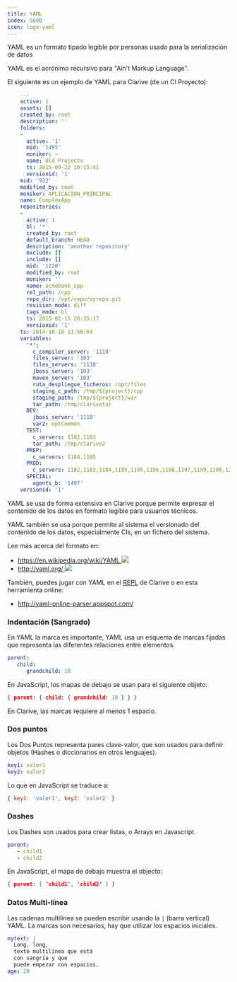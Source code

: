 ```yaml
---
title: YAML
index: 5000
icon: logo-yaml
---
```


YAML es un formato tipado legible por personas usado para la serialización de datos

YAML es el acrónimo recursivo para "Ain't Markup Language".

El siguiente es un ejemplo de YAML para Clarive (de un CI Proyecto):

```yaml
    ---
    active: 1
    assets: []
    created_by: root
    description: ''
    folders:
    -
      active: '1'
      mid: '1495'
      moniker: ~
      name: Old Projects
      ts: 2015-09-22 10:15:41
      versionid: '1'
    mid: '932'
    modified_by: root
    moniker: APLICACION_PRINCIPAL
    name: ComplexApp
    repositories:
    -
      active: 1
      bl: '*'
      created_by: root
      default_branch: HEAD
      description: 'another repository'
      exclude: []
      include: []
      mid: '1220'
      modified_by: root
      moniker: ''
      name: acmebank_cpp
      rel_path: /cpp
      repo_dir: /opt/repo/myrepo.git
      revision_mode: diff
      tags_mode: bl
      ts: 2015-02-15 20:35:17
      versionid: '1'
    ts: 2014-10-16 11:56:04
    variables:
      '*':
        c_compiler_server: '1118'
        files_server: '103'
        files_servers: '1118'
        jboss_server: '103'
        maven_server: '103'
        ruta_despliegue_ficheros: /opt/files
        staging_c_path: /tmp/${project}/cpp
        staging_path: /tmp/${project}/war
        tar_path: /tmp/clarivetar
      DEV:
        jboss_server: '1118'
        var2: optCommon
      TEST:
        c_servers: 1182,1183
        tar_path: /tmp/clarive2
      PREP:
        c_servers: 1184,1185
      PROD:
        c_servers: 1182,1183,1184,1185,1195,1196,1198,1197,1199,1200,1201
      SPECIAL:
        agents_b: '1407'
    versionid: '1'
```

YAML se usa de forma extensiva en Clarive porque permite expresar el
contenido de los datos en formato legible para usuarios técnicos.

YAML también se usa porque permite al sistema el versionado del contenido
de los datos, especialmente CIs, en un fichero del sistema.

Lee más acerca del formato en:

- [https://en.wikipedia.org/wiki/YAML <img class='ext-link' src='static/images/icons/window-new.svg' />](https://en.wikipedia.org/wiki/YAML)
- [http://yaml.org/ <img class='ext-link' src='static/images/icons/window-new.svg' />](http://yaml.org/)

También, puedes jugar con YAML en el [REPL](devel/repl) de Clarive o en
esta herramienta online:

- http://yaml-online-parser.appspot.com/


### Indentación (Sangrado)

En YAML la marca es importante, YAML usa un esquema de marcas fijadas
que representa las diferentes relaciones entre elementos.

```yaml
parent:
   child:
      grandchild: 10
```

En JavaScript, los mapas de debajo se usan para el siguiente objeto:

```json
{ parent: { child: { grandchild: 10 } } }
```

En Clarive, las marcas requiere al menos 1 espacio.

### Dos puntos

Los Dos Puntos representa pares clave-valor, que son usados para definir objetos
(Hashes o diccionarios en otros lenguajes).

```yaml
key1: valor1
key2: valor2
```

Lo que en JavaScript se traduce a:

```js
{ key1: 'valor1', key2: 'valor2' }
```

### Dashes

Los Dashes son usados para crear listas, o Arrays en Javascript.

```yaml
parent:
   - child1
   - child2
```

En JavaScript, el mapa de debajo muestra el objecto:

```json
{ parent: [ 'child1', 'child2' ] }
```

### Datos Multi-línea

Las cadenas multilínea se pueden escribir usando la `|` (barra vertical) YAML. La marcas son necesarios, hay que utilizar los espacios iniciales.

```yaml
mytext: |
  Long, long,
  texto multilínea que está
  con sangría y que 
  puede empezar con espacios.
age: 20
```
